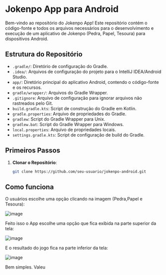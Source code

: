 
# Jokenpo App para Android

Bem-vindo ao repositório do Jokenpo App! Este repositório contém o código-fonte e todos os arquivos necessários para o desenvolvimento e execução de um aplicativo de Jokenpo (Pedra, Papel, Tesoura) para dispositivos Android.

## Estrutura do Repositório

- `.gradle/`: Diretório de configuração do Gradle.
- `.idea/`: Arquivos de configuração do projeto para o IntelliJ IDEA/Android Studio.
- `app/`: Diretório principal do aplicativo Android, contendo o código-fonte e os recursos.
- `gradle/wrapper/`: Arquivos do Gradle Wrapper.
- `.gitignore`: Arquivo de configuração para ignorar arquivos não rastreados pelo Git.
- `build.gradle.kts`: Script de construção do Gradle em Kotlin.
- `gradle.properties`: Arquivo de propriedades do Gradle.
- `gradlew`: Script do Gradle Wrapper para Unix.
- `gradlew.bat`: Script do Gradle Wrapper para Windows.
- `local.properties`: Arquivo de propriedades locais.
- `settings.gradle.kts`: Script de configuração de build do Gradle.

## Primeiros Passos

1. **Clonar o Repositório**:
   ```sh
   git clone https://github.com/seu-usuario/jokenpo-android.git

## Como funciona
O usuários escolhe uma opção clicando na imagem (Pedra,Papel e Tesoura):

![image](https://github.com/leribeir0/app_jokenpo/assets/19867227/dd811ef0-f3c1-47fa-9864-7d86aa153f4e)

Feito isso o App escolhe uma opção que fica exibida na parte superior da tela:

![image](https://github.com/leribeir0/app_jokenpo/assets/19867227/6d7cc98b-223a-406d-8826-537805b2b857)

E o resultado do jogo fica na parte inferior da tela:

![image](https://github.com/leribeir0/app_jokenpo/assets/19867227/4af009ec-b309-4193-b7e0-1a27d48114db)

Bem simples. Valeu
